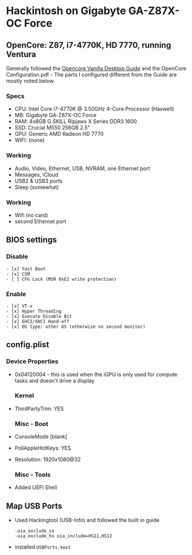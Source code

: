 # Hackintosh on Gigabyte GA-Z87X-OC Force

## OpenCore: Z87, i7-4770K, HD 7770, running Ventura

Generally followed the [Opencore Vanilla Desktop Guide](https://github.com/khronokernel/Opencore-Vanilla-Desktop-Guide/tree/0.5.6) and the OpenCore Configuration.pdf - The parts I configured different from the Guide are mostly noted below.

### Specs

* CPU: Intel Core i7-4770K @ 3.50GHz 4-Core Processor (Haswell)
* MB: Gigabyte GA-Z87X-OC Force
* RAM: 4x8GB G.SKILL Ripjaws X Series DDR3 1600
* SSD: Crucial M550 256GB 2.5"
* GPU: Generic AMD Radeon HD 7770
* WIFI: (none)

### Working

- Audio, Video, Ethernet, USB, NVRAM, one Ethernet port
- Messages, iCloud
- USB2 & USB3 ports
- Sleep (somewhat)

### Working
- Wifi (no card)
- second Ethernet port

## BIOS settings

### Disable

    - [x] Fast Boot
    - [x] CSM
    - [ ] CFG Lock (MSR 0xE2 write protection)

### Enable

    - [x] VT-x
    - [x] Hyper Threading
    - [x] Execute Disable Bit
    - [x] EHCI/XHCI Hand-off
    - [x] OS type: other OS (otherwise no second monitor)

## config.plist

### Device Properties

* 0x04120004 - this is used when the iGPU is only used for compute tasks and doesn't drive a display
  
  ### Kernel
* ThirdPartyTrim: YES
  
  ### Misc - Boot
* ConsoleMode [blank]
* PollAppleHotKeys: YES 
* Resolution: 1920x1080@32
  
  ### Misc - Tools
* Added UEFI Shell

## Map USB Ports

* Used Hackingtool (USB-Info) and followed the built in guide
  
  ```
  -uia_exclude_ss
  -uia_exclude_hs uia_include=HS11,HS12
  ```
* installed `USBPorts.kext`
